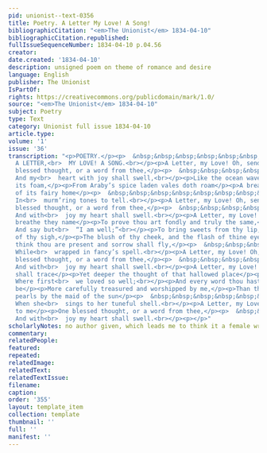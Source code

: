 ```yaml
---
pid: unionist--text-0356
title: Poetry. A Letter My Love! A Song!
bibliographicCitation: "<em>The Unionist</em> 1834-04-10"
bibliographicCitation.republished: 
fullIssueSequenceNumber: 1834-04-10 p.04.56
creator: 
date.created: '1834-04-10'
description: unsigned poem on theme of romance and desire
language: English
publisher: The Unionist
IsPartOf: 
rights: https://creativecommons.org/publicdomain/mark/1.0/
source: "<em>The Unionist</em> 1834-04-10"
subject: Poetry
type: Text
category: Unionist full issue 1834-04-10
article.type: 
volume: '1'
issue: '36'
transcription: "<p>POETRY.</p><p>  &nbsp;&nbsp;&nbsp;&nbsp;&nbsp;&nbsp;&nbsp;&nbsp;&nbsp;&nbsp;&nbsp;
  A LETTER,<br>  MY LOVE! A SONG.<br></p><p>A Letter, my Love! Oh, send to me</p><p>One
  blessed thought, or a word from thee,</p><p>  &nbsp;&nbsp;&nbsp;&nbsp;&nbsp;&nbsp;&nbsp;&nbsp;&nbsp;&nbsp;&nbsp;
  And my<br>  heart with joy shall swell,<br></p><p>Like the ocean wave, when over
  its foam,</p><p>From Araby’s spice laden vales doth roam</p><p>A breath of the bliss
  of its fairy home</p><p>  &nbsp;&nbsp;&nbsp;&nbsp;&nbsp;&nbsp;&nbsp;&nbsp;&nbsp;&nbsp;&nbsp;
  In<br>  murm’ring tones to tell.<br></p><p>A Letter, my Love! Oh, send to me</p><p>One
  blessed thought, or a word from thee,</p><p>  &nbsp;&nbsp;&nbsp;&nbsp;&nbsp;&nbsp;&nbsp;&nbsp;&nbsp;&nbsp;&nbsp;
  And with<br>  joy my heart shall swell.<br></p><p>A Letter, my Love! that shall
  breathe they name</p><p>To prove thou art fondly and truly the same,</p><p>  &nbsp;&nbsp;&nbsp;&nbsp;&nbsp;&nbsp;&nbsp;&nbsp;&nbsp;&nbsp;&nbsp;
  And say but<br>  “I am well;”<br></p><p>To bring sweets from thy lip, and the balm
  of thy sigh,</p><p>The blush of thy cheek, and the flash of thine eye!</p><p>I’ll
  think thou are present and sorrow shall fly,</p><p>  &nbsp;&nbsp;&nbsp;&nbsp;&nbsp;&nbsp;&nbsp;&nbsp;&nbsp;&nbsp;&nbsp;
  While<br>  wrapped in fancy’s spell.<br></p><p>A Letter, my Love! Oh, send to me</p><p>One
  blessed thought, or a word from thee,</p><p>  &nbsp;&nbsp;&nbsp;&nbsp;&nbsp;&nbsp;&nbsp;&nbsp;&nbsp;&nbsp;&nbsp;
  And with<br>  joy my heart shall swell.<br></p><p>A Letter, my Love! and mem’ry
  shall trace</p><p>Yet deeper the thought of that hallowed place</p><p>  &nbsp;&nbsp;&nbsp;&nbsp;&nbsp;&nbsp;&nbsp;&nbsp;&nbsp;&nbsp;&nbsp;
  Where first<br>  we loved so well;<br></p><p>And every word thou hast spoken shall
  be</p><p>More carefully treasured and worshipped by me,</p><p>Than the purest of
  pearls by the maid of the sun</p><p>  &nbsp;&nbsp;&nbsp;&nbsp;&nbsp;&nbsp;&nbsp;&nbsp;&nbsp;&nbsp;&nbsp;
  When she<br>  sings to her tuneful shell.<br></p><p>A Letter, my Love! Oh, send
  to me</p><p>One blessed thought, or a word from thee,</p><p>  &nbsp;&nbsp;&nbsp;&nbsp;&nbsp;&nbsp;&nbsp;&nbsp;&nbsp;&nbsp;&nbsp;
  And with<br>  joy my heart shall swell.<br></p><p></p>"
scholarlyNotes: no author given, which leads me to think it a female writer
commentary: 
relatedPeople: 
featured: 
repeated: 
relatedImage: 
relatedText: 
relatedTextIssue: 
filename: 
caption: 
order: '355'
layout: template_item
collection: template
thumbnail: ''
full: ''
manifest: ''
---
```

